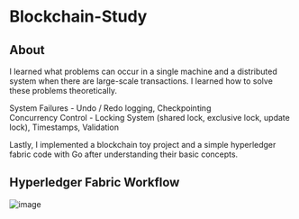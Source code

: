 # Blockchain-Study

## About

I learned what problems can occur in a single machine and a distributed system when there are large-scale transactions. I learned how to solve these problems theoretically.

System Failures - Undo / Redo logging, Checkpointing \
Concurrency Control - Locking System (shared lock, exclusive lock, update lock), Timestamps, Validation

Lastly, I implemented a blockchain toy project and a simple hyperledger fabric code with Go after understanding their basic concepts.

## Hyperledger Fabric Workflow

![image](https://user-images.githubusercontent.com/87184009/137473476-5308050e-04f4-4323-9396-205f73f85e10.png)

